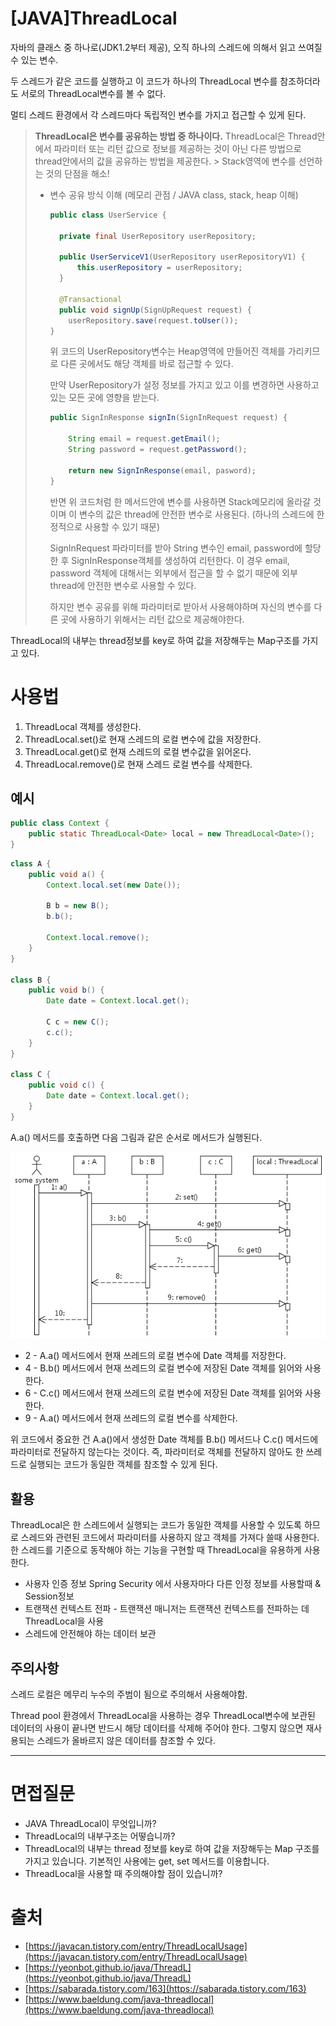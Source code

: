 # [JAVA]ThreadLocal

자바의 클래스 중 하나로(JDK1.2부터 제공), 오직 하나의 스레드에 의해서 읽고 쓰여질 수 있는 변수.

두 스레드가 같은 코드를 실행하고 이 코드가 하나의 ThreadLocal 변수를 참조하더라도 서로의 ThreadLocal변수를 볼 수 없다.

멀티 스레드 환경에서 각 스레드마다 독립적인 변수를 가지고 접근할 수 있게 된다.

> **ThreadLocal은 변수를 공유하는 방법 중 하나이다.**
ThreadLocal은 Thread안에서 파라미터 또는 리턴 값으로 정보를 제공하는 것이 아닌 다른 방법으로 thread안에서의 값을 공유하는 방법을 제공한다. > Stack영역에 변수를 선언하는 것의 단점을 해소!
> 
> - 변수 공유 방식 이해 (메모리 관점 / JAVA class, stack, heap 이해)
>     
>     ```java
>     public class UserService {
>     
>       private final UserRepository userRepository;
>     
>       public UserServiceV1(UserRepository userRepositoryV1) {
>           this.userRepository = userRepository;
>       }
>     
>       @Transactional
>       public void signUp(SignUpRequest request) {
>         userRepository.save(request.toUser());
>     }
>     ```
>     
>     위 코드의 UserRepository변수는 Heap영역에 만들어진 객체를 가리키므로 다른 곳에서도 해당 객체를 바로 접근할 수 있다. 
>     
>     만약 UserRepository가 설정 정보를 가지고 있고 이를 변경하면 사용하고 있는 모든 곳에 영향을 받는다.
>     
>     ```java
>     public SignInResponse signIn(SignInRequest request) {
>     
>         String email = request.getEmail();
>         String password = request.getPassword();
>     
>         return new SignInResponse(email, pasword);
>     }
>     ```
>     
>     반면 위 코드처럼 한 메서드안에 변수를 사용하면 Stack메모리에 올라갈 것이며 이 변수의 값은 thread에 안전한 변수로 사용된다. (하나의 스레드에 한정적으로 사용할 수 있기 때문)
>     
>     SignInRequest 파라미터를 받아 String 변수인 email, password에 할당한 후 SignInResponse객체를 생성하여 리턴한다. 이 경우 email, password 객체에 대해서는 외부에서 접근을 할 수 없기 때문에 외부 thread에 안전한 변수로 사용할 수 있다.
>     
>     하지만 변수 공유를 위해 파라미터로 받아서 사용해야하며 자신의 변수를 다른 곳에 사용하기 위해서는 리턴 값으로 제공해야한다.
>     

ThreadLocal의 내부는 thread정보를 key로 하여 값을 저장해두는 Map구조를 가지고 있다. 

# 사용법

1. ThreadLocal 객체를 생성한다.
2. ThreadLocal.set()로 현재 스레드의 로컬 변수에 값을 저장한다.
3. ThreadLocal.get()로 현재 스레드의 로컬 변수값을 읽어온다.
4. ThreadLocal.remove()로 현재 스레드 로컬 변수를 삭제한다.

## 예시

```java
public class Context {
    public static ThreadLocal<Date> local = new ThreadLocal<Date>();
}
```

```java
class A {
    public void a() {
        Context.local.set(new Date());
       
        B b = new B();
        b.b();

        Context.local.remove();
    }
}

class B {
    public void b() {
        Date date = Context.local.get();

        C c = new C();
        c.c();
    }
}

class C {
    public void c() {
        Date date = Context.local.get();
    }
}
```

A.a() 메서드를 호출하면 다음 그림과 같은 순서로 메서드가 실행된다.

![threadlocal : 클래스 설명](./image/threadlocal.png)

- 2 - A.a() 메서드에서 현재 쓰레드의 로컬 변수에 Date 객체를 저장한다.
- 4 - B.b() 메서드에서 현재 쓰레드의 로컬 변수에 저장된 Date 객체를 읽어와 사용한다.
- 6 - C.c() 메서드에서 현재 쓰레드의 로컬 변수에 저장된 Date 객체를 읽어와 사용한다.
- 9 - A.a() 메서드에서 현재 쓰레드의 로컬 변수를 삭제한다.

위 코드에서 중요한 건 A.a()에서 생성한 Date 객체를 B.b() 메서드나 C.c() 메서드에 파라미터로 전달하지 않는다는 것이다. 즉, 파라미터로 객체를 전달하지 않아도 한 쓰레드로 실행되는 코드가 동일한 객체를 참조할 수 있게 된다.

## 활용

ThreadLocal은 한 스레드에서 실행되는 코드가 동일한 객체를 사용할 수 있도록 하므로 스레드와 관련된 코드에서 파라미터를 사용하지 않고 객체를 가져다 쓸때 사용한다. 한 스레드를 기준으로 동작해야 하는 기능을 구현할 때 ThreadLocal을 유용하게 사용한다.

- 사용자 인증 정보 Spring Security 에서 사용자마다 다른 인정 정보를 사용할때 & Session정보
- 트랜잭션 컨텍스트 전파 - 트랜잭션 매니저는 트랜잭션 컨텍스트를 전파하는 데 ThreadLocal을 사용
- 스레드에 안전해야 하는 데이터 보관

## 주의사항

스레드 로컬은 메무리 누수의 주범이 됨으로 주의해서 사용해야함.

Thread pool 환경에서 ThreadLocal을 사용하는 경우 ThreadLocal변수에 보관된 데이터의 사용이 끝나면 반드시 해당 데이터를 삭제해 주어야 한다. 그렇지 않으면 재사용되는 스레드가 올바르지 않은 데이터를 참조할 수 있다.

---

# 면접질문
- JAVA ThreadLocal이 무엇입니까?
- ThreadLocal의 내부구조는 어떻습니까?
- ThreadLocal의 내부는 thread 정보를 key로 하여 값을 저장해두는 Map 구조를 가지고 있습니다. 기본적인 사용에는 get, set 메서드를 이용합니다.
- ThreadLocal을 사용할 때 주의해야할 점이 있습니까?

# 출처

- [https://javacan.tistory.com/entry/ThreadLocalUsage](https://javacan.tistory.com/entry/ThreadLocalUsage)
- [https://yeonbot.github.io/java/ThreadL](https://yeonbot.github.io/java/ThreadL)
- [https://sabarada.tistory.com/163](https://sabarada.tistory.com/163)
- [https://www.baeldung.com/java-threadlocal](https://www.baeldung.com/java-threadlocal)
